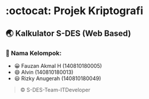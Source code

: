 # :octocat: Projek Kriptografi
## :earth_asia: Kalkulator S-DES (Web Based)

### :notebook: Nama Kelompok:
* :grinning: Fauzan Akmal H (140810180005)
* :smile: Alvin (140810180013)
* :smiley: Rizky Anugerah (140810180049)

>&copy; S-DES-Team-ITDeveloper
